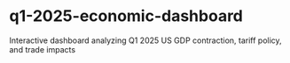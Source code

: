 # q1-2025-economic-dashboard
Interactive dashboard analyzing Q1 2025 US GDP contraction, tariff policy, and trade impacts
